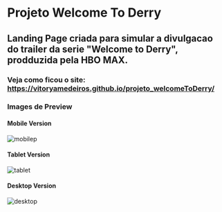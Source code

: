 # Projeto Welcome To Derry
## Landing Page criada para simular a divulgacao do trailer da serie "Welcome to Derry", prodduzida pela HBO MAX.
### Veja como ficou o site: https://vitoryamedeiros.github.io/projeto_welcomeToDerry/
### Images de Preview
#### Mobile Version
![mobilep](https://github.com/vitoryamedeiros/projeto_welcomeToDerry/assets/110641657/426bad3c-75ca-41aa-8128-1520d5deebcc)

#### Tablet Version
![tablet](https://github.com/vitoryamedeiros/projeto_welcomeToDerry/assets/110641657/2a6fb25a-5663-4178-90ea-b92044040927)

#### Desktop Version
![desktop](https://github.com/vitoryamedeiros/projeto_welcomeToDerry/assets/110641657/120b5ebd-0dae-45d7-aaa7-7f577aa92340)

